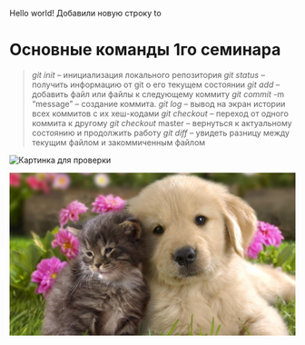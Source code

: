 Hello world!
Добавили новую строку
to
# Основные команды 1го семинара
>	*git init* – инициализация локального репозитория
>	*git status* – получить информацию от git о его текущем состоянии
>	*git add* – добавить файл или файлы к следующему коммиту
>	*git commit* -m “message” – создание коммита.
>	*git log* – вывод на экран истории всех коммитов с их хеш-кодами
>	*git checkout* – переход от одного коммита к другому
>	*git checkout* master – вернуться к актуальному состоянию и продолжить работу
>	*git diff* – увидеть разницу между текущим файлом и закоммиченным файлом

![Картинка для проверки](https://mobimg.b-cdn.net/v3/fetch/5c/5c9b90fbc17a0297f754197f4b469f50.jpeg)

![Картинка для проверки2](111.jpg)